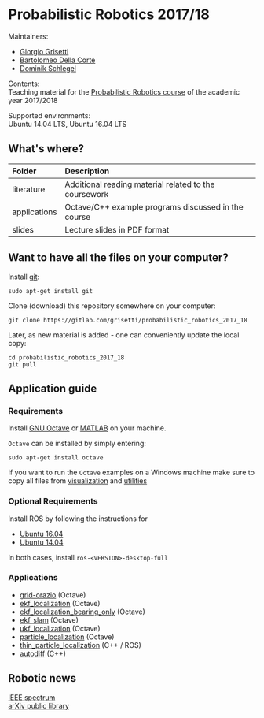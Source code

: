 # Probabilistic Robotics 2017/18

Maintainers:
 - [Giorgio Grisetti](https://sites.google.com/dis.uniroma1.it/grisetti)
 - [Bartolomeo Della Corte](http://www.dis.uniroma1.it/~dellacorte/)
 - [Dominik Schlegel](https://sites.google.com/dis.uniroma1.it/schlegel)

Contents: <br/>
Teaching material for the [Probabilistic Robotics course](https://sites.google.com/dis.uniroma1.it/probabilistic-robotics) of the academic year 2017/2018

Supported environments: <br/>
Ubuntu 14.04 LTS, Ubuntu 16.04 LTS

## What's where?
| Folder       | Description                                                                             |
| :----------- | :-------------------------------------------------------------------------------------- |
| literature   | Additional reading material related to the coursework                                   |
| applications | Octave/C++ example programs discussed in the course                                     |
| slides       | Lecture slides in PDF format                                                            |

## Want to have all the files on your computer?

Install [git](https://git-scm.com/):

    sudo apt-get install git
  
Clone (download) this repository somewhere on your computer:

    git clone https://gitlab.com/grisetti/probabilistic_robotics_2017_18
  
Later, as new material is added - one can conveniently update the local copy:

    cd probabilistic_robotics_2017_18
    git pull

## Application guide
### Requirements
Install [GNU Octave](https://www.gnu.org/software/octave/) or [MATLAB](https://mathworks.com/products/matlab.html) on your machine. <br/>

`Octave` can be installed by simply entering:

    sudo apt-get install octave
    
If you want to run the `Octave` examples on a Windows machine make sure to copy all files from
[visualization](https://gitlab.com/grisetti/probabilistic_robotics_2017_18/tree/master/applications/octave/tools/visualization) and
[utilities](https://gitlab.com/grisetti/probabilistic_robotics_2017_18/tree/master/applications/octave/tools/utilities)

### Optional Requirements
Install ROS by following the instructions for <br/>

  - [Ubuntu 16.04](http://wiki.ros.org/kinetic/Installation/Ubuntu) 
  - [Ubuntu 14.04](http://wiki.ros.org/indigo/Installation/Ubuntu)

In both cases, install `ros-<VERSION>-desktop-full`

### Applications

 - [grid-orazio](https://gitlab.com/grisetti/probabilistic_robotics_2017_18/tree/master/applications/octave/04_grid_orazio) (Octave)
 - [ekf_localization](https://gitlab.com/grisetti/probabilistic_robotics_2017_18/tree/master/applications/octave/01_ekf_localization) (Octave)
 - [ekf_localization_bearing_only](https://gitlab.com/grisetti/probabilistic_robotics_2017_18/tree/master/applications/octave/02_ekf_localization_bearing_only) (Octave)
 - [ekf_slam](https://gitlab.com/grisetti/probabilistic_robotics_2017_18/tree/master/applications/octave/10_ekf_slam) (Octave)
 - [ukf_localization](https://gitlab.com/grisetti/probabilistic_robotics_2017_18/tree/master/applications/octave/14_ukf_localization) (Octave)
 - [particle_localization](https://gitlab.com/grisetti/probabilistic_robotics_2017_18/tree/master/applications/octave/16_particle_localization) (Octave)
 - [thin_particle_localization](https://gitlab.com/grisetti/probabilistic_robotics_2017_18/tree/master/applications/cpp/16_thin_localizer) (C++ / ROS)
 - [autodiff](https://gitlab.com/grisetti/probabilistic_robotics_2017_18/tree/master/applications/cpp/17b_autodiff) (C++)
 
## Robotic news
[IEEE spectrum](https://spectrum.ieee.org/robotics) <br/>
[arXiv public library](https://arxiv.org/list/cs.RO/recent) <br/>
